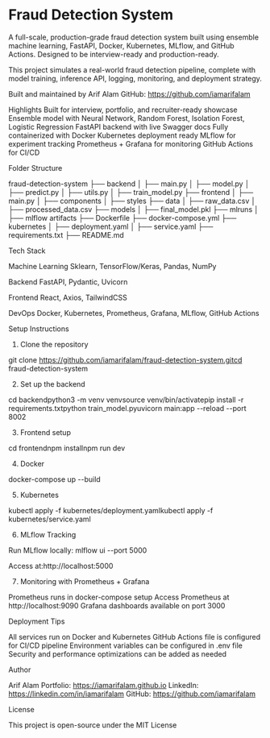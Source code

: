
# Fraud Detection System

A full-scale, production-grade fraud detection system built using ensemble machine learning, FastAPI, Docker, Kubernetes, MLflow, and GitHub Actions. Designed to be interview-ready and production-ready.

This project simulates a real-world fraud detection pipeline, complete with model training, inference API, logging, monitoring, and deployment strategy.

Built and maintained by Arif Alam
GitHub: https://github.com/iamarifalam

Highlights
Built for interview, portfolio, and recruiter-ready showcase
Ensemble model with Neural Network, Random Forest, Isolation Forest, Logistic Regression
FastAPI backend with live Swagger docs
Fully containerized with Docker
Kubernetes deployment ready
MLflow for experiment tracking
Prometheus + Grafana for monitoring
GitHub Actions for CI/CD

Folder Structure

fraud-detection-system
├── backend
│   ├── main.py
│   ├── model.py
│   ├── predict.py
│   ├── utils.py
│   ├── train_model.py
├── frontend
│   ├── main.py
│   ├── components
│   ├── styles
├── data
│   ├── raw_data.csv
│   ├── processed_data.csv
├── models
│   ├── final_model.pkl
├── mlruns
│   ├── mlflow artifacts
├── Dockerfile
├── docker-compose.yml
├── kubernetes
│   ├── deployment.yaml
│   ├── service.yaml
├── requirements.txt
├── README.md

Tech Stack

Machine Learning
Sklearn, TensorFlow/Keras, Pandas, NumPy

Backend
FastAPI, Pydantic, Uvicorn

Frontend
React, Axios, TailwindCSS

DevOps
Docker, Kubernetes, Prometheus, Grafana, MLflow, GitHub Actions

Setup Instructions

1. Clone the repository

git clone https://github.com/iamarifalam/fraud-detection-system.gitcd fraud-detection-system

2. Set up the backend

cd backendpython3 -m venv venvsource venv/bin/activatepip install -r requirements.txtpython train_model.pyuvicorn main:app --reload --port 8002

3. Frontend setup

cd frontendnpm installnpm run dev

4. Docker

docker-compose up --build

5. Kubernetes

kubectl apply -f kubernetes/deployment.yamlkubectl apply -f kubernetes/service.yaml

6. MLflow Tracking

Run MLflow locally:
mlflow ui --port 5000

Access at:http://localhost:5000

7. Monitoring with Prometheus + Grafana

Prometheus runs in docker-compose setup
Access Prometheus at http://localhost:9090
Grafana dashboards available on port 3000

Deployment Tips

All services run on Docker and Kubernetes
GitHub Actions file is configured for CI/CD pipeline
Environment variables can be configured in .env file
Security and performance optimizations can be added as needed

Author

Arif Alam
Portfolio: https://iamarifalam.github.io
LinkedIn: https://linkedin.com/in/iamarifalam
GitHub: https://github.com/iamarifalam

License

This project is open-source under the MIT License

